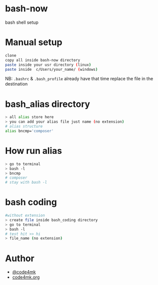 # bash-now
bash shell setup

# Manual setup

```bash
clone
copy all inside bash-now directory
paste inside your usr directory (linux)
paste inside  c/Users/your_name/ (windows)
```

NB: `.bashrc` & `.bash_profile` already have that time replace the file in the destination

# bash_alias directory

```bash
> all alias store here
> you can add your alias file just name (no extension)
# alias structure
alias bncmp='composer'
```

# How run alias

```bash
> go to terminal
> bash -l
> bncmp
# composer
# stay with bash -l
```

# bash coding

```bash
#without extension
> create file inside bash_coding directory
> go to terminal
> bash -l
# test hit >> hi
> file_name (no extension)
```

# Author

* [@code4mk](https://twitter.com/code4mk)
* [code4mk.org](https://code4mk.org)
